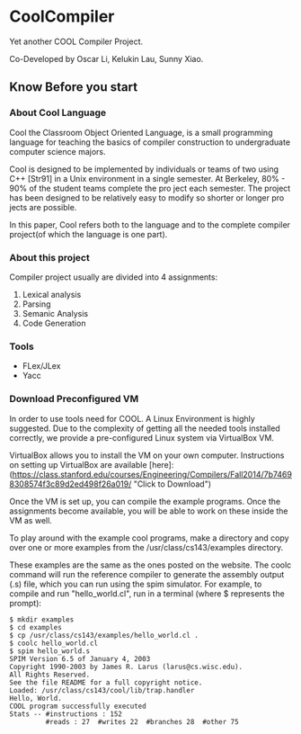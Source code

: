 # CoolCompiler
Yet another COOL Compiler Project. 

Co-Developed by Oscar Li, Kelukin Lau, Sunny Xiao.
## Know Before you start

### About Cool Language 
Cool the Classroom Object Oriented Language, is a small programming language for teaching the basics of compiler construction to undergraduate computer science majors.  

Cool is designed to be implemented by individuals or teams of two using C++ [Str91] in a Unix environment in a single semester. 
At Berkeley, 80% - 90% of the student teams complete the pro ject each semester. 
The project has been designed to be relatively easy to modify so shorter or longer pro jects are possible. 

In this paper, Cool refers both to the language and to the complete compiler project(of which the language is one part).

### About this project

Compiler project usually are divided into 4 assignments: 

1.  Lexical analysis
2.  Parsing
3.  Semanic Analysis
4.  Code Generation

### Tools

* FLex/JLex
* Yacc

### Download Preconfigured VM

In order to use tools need for COOL. A Linux Environment is highly suggested. 
Due to the complexity of getting all the needed tools installed correctly, we provide a pre-configured Linux 
system via VirtualBox VM.

VirtualBox allows you to install the VM on your own computer. Instructions on setting up VirtualBox are available 
[here]: (https://class.stanford.edu/courses/Engineering/Compilers/Fall2014/7b74698308574f3c89d2ed498f26a019/ "Click to Download")

Once the VM is set up, you can compile the example programs. 
Once the assignments become available, you will be able to work on these inside the VM as well.

To play around with the example cool programs, make a directory and copy over one or more examples from the /usr/class/cs143/examples directory. 

These examples are the same as the ones posted on the website. 
The coolc command will run the reference compiler to generate the assembly output (.s) file, which you can run using the spim simulator. 
For example, to compile and run "hello_world.cl", run in a terminal (where $ represents the prompt):

    $ mkdir examples
    $ cd examples
    $ cp /usr/class/cs143/examples/hello_world.cl .
    $ coolc hello_world.cl
    $ spim hello_world.s
    SPIM Version 6.5 of January 4, 2003
    Copyright 1990-2003 by James R. Larus (larus@cs.wisc.edu).
    All Rights Reserved.
    See the file README for a full copyright notice.
    Loaded: /usr/class/cs143/cool/lib/trap.handler
    Hello, World.
    COOL program successfully executed
    Stats -- #instructions : 152
             #reads : 27  #writes 22  #branches 28  #other 75
